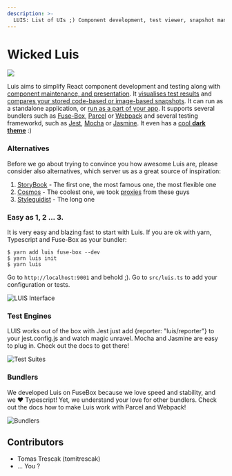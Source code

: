 ```yaml
---
description: >-
  LUIS: List of UIs ;) Component development, test viewer, snapshot management
---
```


# Wicked Luis

![](https://user-images.githubusercontent.com/2682705/31411885-c22597e4-ae5e-11e7-8ea0-fa93b62596fd.png)

Luis aims to simplify React component development and testing along with [component maintenance, and presentation](catalogue.md). It [visualises test results](test.md) and [compares your stored code-based or image-based snapshots](snapshots.md). It can run as a standalone application, or [ run as a part of your app](route.md). It supports several bundlers such as [Fuse-Box](fuse-box.md), [Parcel](parcel.md) or [Webpack](webpack.md) and several testing frameworkd, such as [Jest](jest.md), [Mocha](mocha.md) or [Jasmine](jasmine.md). It even has a [cool **dark theme**](options.md) :)

### Alternatives

Before we go about trying to convince you how awesome Luis are, please consider also alternatives, which server us as a great source of inspiration:

1. [StoryBook](https://github.com/storybooks/storybook) - The first one, the most famous one, the most flexible one
2. [Cosmos](https://github.com/react-cosmos/react-cosmos) - The coolest one, we took [proxies](proxies.md) from these guys
3. [Styleguidist](https://github.com/styleguidist/react-styleguidist) - The long one

### Easy as 1, 2 ... 3.

It is very easy and blazing fast to start with Luis. If you are ok with yarn, Typescript and Fuse-Box as your bundler:

```
$ yarn add luis fuse-box --dev
$ yarn luis init
$ yarn luis
```

Go to `http://localhost:9001` and behold ;). Go to `src/luis.ts` to add your configuration or tests.

![LUIS Interface](https://user-images.githubusercontent.com/2682705/31411377-29cb8298-ae5d-11e7-9817-6b1368af5954.gif)

### Test Engines

LUIS works out of the box with Jest just add {reporter: "luis/reporter"} to your jest.config.js and watch magic unravel. Mocha and Jasmine are easy to plug in. Check out the docs to get there!

![Test Suites](https://user-images.githubusercontent.com/2682705/53707895-08c1c580-3e85-11e9-8795-9653f7042191.png)

### Bundlers

We developed Luis on FuseBox because we love speed and stability, and we ❤️ Typescript! Yet, we understand your love for other bundlers. Check out the docs how to make Luis work with Parcel and Webpack!

![Bundlers](https://user-images.githubusercontent.com/2682705/53707898-0c554c80-3e85-11e9-800e-67d9fa33a584.png)

## Contributors

- Tomas Trescak (tomitrescak)
- ... You ?
